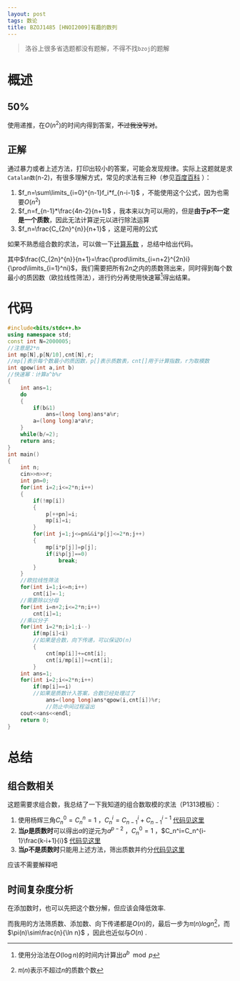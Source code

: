 ```yaml
---
layout: post
tags: 数论
title: BZOJ1485 [HNOI2009]有趣的数列
---
```


> 洛谷上很多省选题都没有题解，不得不找`bzoj`的题解

# 概述

## 50%

使用递推，在$O(n^2)$的时间内得到答案，~~不过我没写对~~。

## 正解

通过暴力或者上述方法，打印出较小的答案，可能会发现规律。实际上这题就是求`Catalan数`(n-2)，有很多理解方式，常见的求法有三种（参见[百度百科](http://baike.baidu.com/link?url=FWVuxp_2ZbEGv0Y6Ar3TjhvP4pBc-GALZCcGHaobWlC-G9ewCtX0V_VZ2aBthUGJIY6gsJ6uyS88FC769FYhKt02eP-lkEtMm16qypxPntLmSAm8rU1TfeuITSZP2ioJ_9z7O1-qXyR5o8YnfuTqbOgXwRb17hyyB0I5C-S0tKg2b22yiWepoyojjOl3HjZ-) ）：

1. $f_n=\sum\limits_{i=0}^{n-1}f_i*f_{n-i-1}$ ，不能使用这个公式，因为也需要$O(n^2)$
2. $f_n=f_{n-1}*\frac{4n-2}{n+1}$ ，我本来以为可以用的，但是**由于$p$不一定是一个质数**，因此无法计算逆元以进行除法运算
3. $f_n=\frac{C_{2n}^{n}}{n+1}$ ，这是可用的公式

如果不熟悉组合数的求法，可以做一下[计算系数](https://www.luogu.org/problem/show?pid=1313) ，总结中给出代码。

其中$\frac{C_{2n}^{n}}{n+1}=\frac{\prod\limits_{i=n+2}^{2n}i}{\prod\limits_{i=1}^ni}$，我们需要把所有$2n$之内的质数筛出来，同时得到每个数最小的质因数（欧拉线性筛法），进行约分再使用快速幂[^qpow]得出结果。

 <!-- more -->

# 代码

```cpp
#include<bits/stdc++.h>
using namespace std;
const int N=2000005;
//注意是2*n
int mp[N],p[N/10],cnt[N],r;
//mp[]表示每个数最小的质因数，p[]表示质数表，cnt[]用于计算指数，r为取模数
int qpow(int a,int b)
//快速幂：计算a^b%r
{
	int ans=1;
	do
	{
		if(b&1)
			ans=(long long)ans*a%r;
		a=(long long)a*a%r;
	}
	while(b/=2);
	return ans;
}
int main()
{
	int n;
	cin>>n>>r;
	int pn=0;
	for(int i=2;i<=2*n;i++)
	{
		if(!mp[i])
		{
			p[++pn]=i;
			mp[i]=i;
		}
		for(int j=1;j<=pn&&i*p[j]<=2*n;j++)
		{
			mp[i*p[j]]=p[j];
			if(i%p[j]==0)
				break;
		}
	}
	//欧拉线性筛法
	for(int i=1;i<=n;i++)
		cnt[i]=-1;
  	//需要除以分母
	for(int i=n+2;i<=2*n;i++)
		cnt[i]=1;
  	//乘以分子
	for(int i=2*n;i>1;i--)
		if(mp[i]<i)
        //如果是合数，向下传递，可以保证O(n)
		{
			cnt[mp[i]]+=cnt[i];
			cnt[i/mp[i]]+=cnt[i];
		}
	int ans=1;
	for(int i=2;i<=2*n;i++)
		if(mp[i]==i)
        //如果是质数计入答案，合数已经处理过了
			ans=(long long)ans*qpow(i,cnt[i])%r;
  			//防止中间过程溢出
	cout<<ans<<endl;
	return 0;
}
```

# 总结

## 组合数相关

这题需要求组合数，我总结了一下我知道的组合数取模的求法（P1313模板）：

1. 使用杨辉三角$C_n^0=C_n^n=1$ ，$C_n^i=C_{n-1}^i+C_{n-1}^{i-1}$ [代码见这里](https://www.luogu.org/record/show?rid=1845561)
2. **当$p$是质数时**可以得出$a$的逆元为$a^{p-2}$ ，$C_n^0=1$ ，$C_n^i=C_n^{i-1}\frac{k-i+1}{i}$ [代码见这里](https://www.luogu.org/record/show?rid=1845692)
3. **当$p$不是质数时**只能用上述方法，筛出质数并约分[代码见这里](https://www.luogu.org/record/show?rid=1845828)

应该不需要解释吧

## 时间复杂度分析

在添加数时，也可以先把这个数分解，但应该会降低效率.

而我用的方法筛质数、添加数、向下传递都是$O(n)$的，最后一步为$\pi(n)log n$[^pi]，而$\pi(n)\sim\frac{n}{\ln n}$ ，因此也近似与$O(n)$ .

[^qpow]: 使用分治法在$O(\log n)$的时间内计算出$a^b\mod p$
[^pi]: $\pi(n)$表示不超过$n$的质数个数

